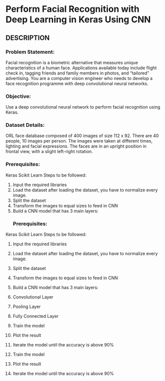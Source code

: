 
# Perform Facial Recognition with Deep Learning in Keras Using CNN 

## DESCRIPTION

### Problem Statement:
Facial recognition is a biometric alternative that measures unique characteristics of a human
face. Applications available today include flight check in, tagging friends and family members in
photos, and “tailored” advertising. You are a computer vision engineer who needs to develop a
face recognition programme with deep convolutional neural networks.

### Objective:
Use a deep convolutional neural network to perform facial recognition using Keras.

### Dataset Details:
ORL face database composed of 400 images of size 112 x 92. There are 40 people, 10 images
per person. The images were taken at different times, lighting and facial expressions. The faces
are in an upright position in frontal view, with a slight left-right rotation.

### Prerequisites:
Keras
Scikit Learn
Steps to be followed:
1. Input the required libraries
2. Load the dataset after loading the dataset, you have to normalize every image.
3. Split the dataset
4. Transform the images to equal sizes to feed in CNN
5. Build a CNN model that has 3 main layers:
   ### Prerequisites:
Keras
Scikit Learn
Steps to be followed:
1. Input the required libraries
2. Load the dataset after loading the dataset, you have to normalize every image.
3. Split the dataset
4. Transform the images to equal sizes to feed in CNN
5. Build a CNN model that has 3 main layers:
 1. Convolutional Layer
 2. Pooling Layer
 3. Fully Connected Layer
6. Train the model
7. Plot the result
8. Iterate the model until the accuracy is above 90%

6. Train the model
7. Plot the result
8. Iterate the model until the accuracy is above 90%
